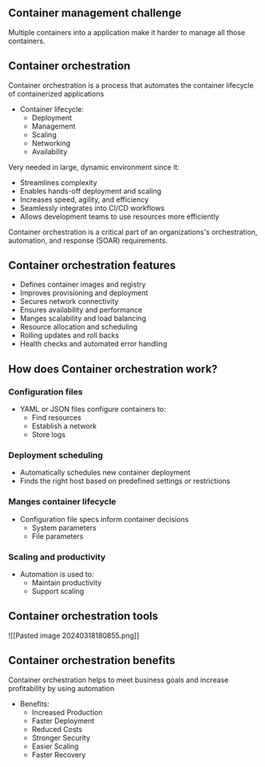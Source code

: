 ## Container management challenge

Multiple containers into a application make it harder to manage all those containers.

## Container orchestration

Container orchestration is a process that automates the container lifecycle of containerized applications

- Container lifecycle:
	- Deployment
	- Management
	- Scaling
	- Networking
	- Availability

Very needed in large, dynamic environment since it:
- Streamlines complexity
- Enables hands-off deployment and scaling
- Increases speed, agility, and efficiency
- Seamlessly integrates into CI/CD workflows
- Allows development teams to use resources more efficiently

Container orchestration is a critical part of an organizations's orchestration, automation, and response (SOAR) requirements. 


## Container orchestration features
- Defines container images and registry
- Improves provisioning and deployment
- Secures network connectivity
- Ensures availability and performance
- Manges scalability and load balancing
- Resource allocation and scheduling
- Rolling updates and roll backs
- Health checks and automated error handling

## How does Container orchestration work?

### Configuration files
- YAML or JSON files configure containers to:
	- Find resources
	- Establish a network
	- Store logs

### Deployment scheduling
- Automatically schedules new container deployment
- Finds the right host based on predefined settings or restrictions

### Manges container lifecycle
- Configuration file specs inform container decisions
	- System parameters
	- File parameters

### Scaling and productivity
- Automation is used to:
	- Maintain productivity
	- Support scaling


## Container orchestration tools

![[Pasted image 20240318180855.png]]

## Container orchestration benefits
Container orchestration helps to meet business goals and increase profitability by using automation

- Benefits:
	- Increased Production
	- Faster Deployment
	- Reduced Costs
	- Stronger Security
	- Easier Scaling
	- Faster Recovery
